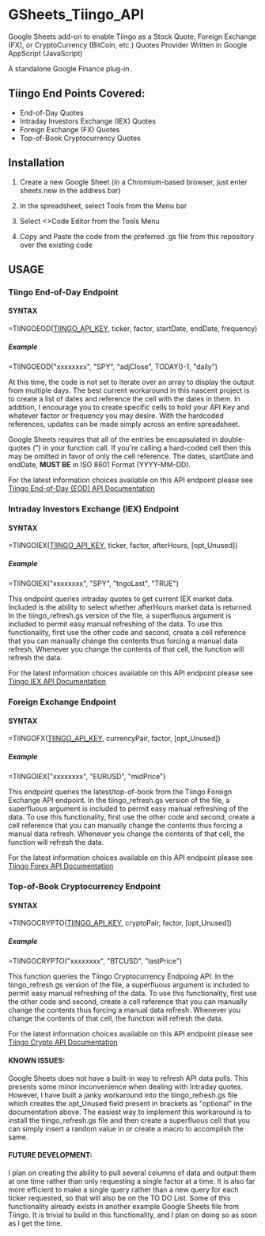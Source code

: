 # GSheets_Tiingo_API
Google Sheets add-on to enable Tiingo as a Stock Quote, Foreign Exchange (FX), or CryptoCurrency (BitCoin, etc.) Quotes Provider Written in Google AppScript (JavaScript)

A standalone Google Finance plug-in.

## Tiingo End Points Covered:

* End-of-Day Quotes
* Intraday Investors Exchange (IEX) Quotes
* Foreign Exchange (FX) Quotes
* Top-of-Book Cryptocurrency Quotes

## Installation

1. Create a new Google Sheet (in a Chromium-based browser, just enter sheets.new in the address bar)

2. In the spreadsheet, select Tools from the Menu bar

3. Select <>Code Editor from the Tools Menu

4. Copy and Paste the code from the preferred .gs file from this repository over the existing code

## USAGE

### Tiingo End-of-Day Endpoint

#### SYNTAX
  =TIINGOEOD(<a href="https://www.tiingo.com/account/api/token">TIINGO_API_KEY</a>, ticker, factor, startDate, endDate, frequency)
  
##### Example
  =TIINGOEOD("xxxxxxxx", "SPY", "adjClose", TODAY()-1, "daily")
  
At this time, the code is not set to iterate over an array to display the output from multiple days. The best current workaround in this nascent project is to create a list of dates and reference the cell with the dates in them. In addition, I encourage you to create specific cells to hold your API Key and whatever factor or frequency you may desire. With the hardcoded references, updates can be made simply across an entire spreadsheet.

Google Sheets requires that all of the entries be encapsulated in double-quotes (") in your function call. If you're calling a hard-coded cell then this may be omitted in favor of only the cell reference. The dates, startDate and endDate, <b> MUST BE</b> in ISO 8601 Format (YYYY-MM-DD).

For the latest information choices available on this API endpoint please see <a href="https://api.tiingo.com/documentation/end-of-day">Tiingo End-of-Day (EOD) API Documentation</a>

### Intraday Investors Exchange (IEX) Endpoint

#### SYNTAX
  =TIINGOIEX(<a href="https://www.tiingo.com/account/api/token">TIINGO_API_KEY</a>, ticker, factor, afterHours, [opt_Unused])

##### Example
  =TIINGOIEX("xxxxxxxx", "SPY", "tngoLast", "TRUE")

This endpoint queries intraday quotes to get current IEX market data. Included is the ability to select whether afterHours market data is returned. In the tiingo_refresh.gs version of the file, a superfluous argument is included to permit easy manual refreshing of the data. To use this functionality, first use the other code and second, create a cell reference that you can manually change the contents thus forcing a manual data refresh. Whenever you change the contents of that cell, the function will refresh the data.

For the latest information choices available on this API endpoint please see <a href="https://api.tiingo.com/documentation/iex">Tiingo IEX API Documentation</a>

### Foreign Exchange Endpoint

#### SYNTAX
  =TIINGOFX(<a href="https://www.tiingo.com/account/api/token">TIINGO_API_KEY</a>, currencyPair, factor, [opt_Unused])
  
##### Example
  =TIINGOIEX("xxxxxxxx", "EURUSD", "midPrice")
  
This endpoint queries the latest/top-of-book from the Tiingo Foreign Exchange API endpoint. In the tiingo_refresh.gs version of the file, a superfluous argument is included to permit easy manual refreshing of the data. To use this functionality, first use the other code and second, create a cell reference that you can manually change the contents thus forcing a manual data refresh. Whenever you change the contents of that cell, the function will refresh the data.

For the latest information choices available on this API endpoint please see <a href="https://api.tiingo.com/documentation/forex">Tiingo Forex API Documentation</a>

### Top-of-Book Cryptocurrency Endpoint

#### SYNTAX

  =TIINGOCRYPTO(<a href="https://www.tiingo.com/account/api/token">TIINGO_API_KEY</a>, cryptoPair, factor, [opt_Unused])

##### Example

  =TIINGOCRYPTO("xxxxxxxx", "BTCUSD", "lastPrice")

This function queries the Tiingo Cryptocurrency Endpoing API. In the tiingo_refresh.gs version of the file, a superfluous argument is included to permit easy manual refreshing of the data. To use this functionality, first use the other code and second, create a cell reference that you can manually change the contents thus forcing a manual data refresh. Whenever you change the contents of that cell, the function will refresh the data.

For the latest information choices available on this API endpoint please see <a href="https://api.tiingo.com/documentation/crypto">Tiingo Crypto API Documentation</a>

#### KNOWN ISSUES:

Google Sheets does not have a built-in way to refresh API data pulls. This presents some minor inconvenience when dealing with Intraday quotes. However, I have built a janky workaround into the tiingo_refresh.gs file which creates the opt_Unused field present in brackets as "optional" in the documentation above. The easiest way to implement this workaround is to install the tiingo_refresh.gs file and then create a superfluous cell that you can simply insert a random value in or create a macro to accomplish the same.

#### FUTURE DEVELOPMENT:

I plan on creating the ability to pull several columns of data and output them at one time rather than only requesting a single factor at a time. It is also far more efficient to make a single query rather than a new query for each ticker requested, so that will also be on the TO DO List. Some of this functionality already exists in another example Google Sheets file from Tiingo. It is trivial to build in this functionality, and I plan on doing so as soon as I get the time.
